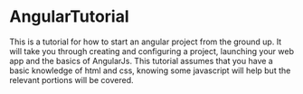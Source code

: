 # AngularTutorial
This is a tutorial for how to start an angular project from the ground up. It will take you through creating and configuring a project, launching your web app and the basics of AngularJs. This tutorial assumes that you have a basic knowledge of html and css, knowing some javascript will help but the relevant portions will be covered. 
